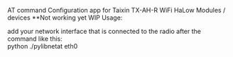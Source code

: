 AT command Configuration app for Taixin TX-AH-R WiFi HaLow Modules / devices
**Not working yet WIP
Usage:

add your network interface that is connected to the radio after the command like this:<br>
python ./pylibnetat eth0

